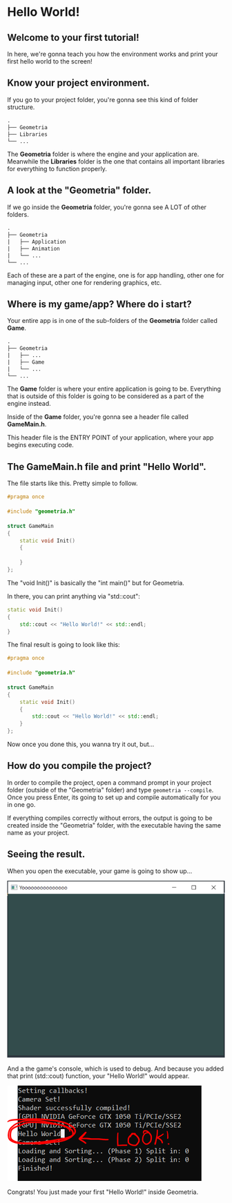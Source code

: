 # Hello World!

## Welcome to your first tutorial!

In here, we're gonna teach you how the environment works and print your first hello world to the screen!

## Know your project environment.

If you go to your project folder, you're gonna see this kind of folder structure.

```text
.
├── Geometria
├── Libraries
└── ...
```

The **Geometria** folder is where the engine and your application are. Meanwhile the **Libraries** folder is the one that contains all important libraries for everything to function properly.

## A look at the "Geometria" folder.

If we go inside the **Geometria** folder, you're gonna see A LOT of other folders.

```text
.
├── Geometria
|	├── Application
|	├── Animation
|	└── ...
└── ...
```

Each of these are a part of the engine, one is for app handling, other one for managing input, other one for rendering graphics, etc.

## Where is my game/app? Where do i start?

Your entire app is in one of the sub-folders of the **Geometria** folder called **Game**.

```text
.
├── Geometria
|	├── ...
|	├── Game
|	└── ...
└── ...
```

The **Game** folder is where your entire application is going to be. Everything that is outside of this folder is going to be considered as a part of the engine instead.

Inside of the **Game** folder, you're gonna see a header file called **GameMain.h**.

This header file is the ENTRY POINT of your application, where your app begins executing code.

## The GameMain.h file and print "Hello World".

The file starts like this. Pretty simple to follow.

```cpp
#pragma once

#include "geometria.h"

struct GameMain
{
    static void Init()
    {
        
    }
};
```

The "void Init()" is basically the "int main()" but for Geometria.

In there, you can print anything via "std::cout":

```cpp
static void Init()
{
    std::cout << "Hello World!" << std::endl;	
}
```

The final result is going to look like this:

```cpp
#pragma once

#include "geometria.h"

struct GameMain
{
    static void Init()
    {
        std::cout << "Hello World!" << std::endl;
    }
};
```

Now once you done this, you wanna try it out, but...

## How do you compile the project?

In order to compile the project, open a command prompt in your project folder (outside of the "Geometria" folder) and type `geometria --compile`.
Once you press Enter, its going to set up and compile automatically for you in one go.

If everything compiles correctly without errors, the output is going to be created inside the "Geometria" folder, with the executable having the same name as your project.

## Seeing the result.

When you open the executable, your game is going to show up...

![A screenshot of your project by default](./resources/square-1.png)

And a the game's console, which is used to debug.
And because you added that print (std::cout) function, your "Hello World!" would appear.

![Look at your Hello World](./resources/hello-world-1.png)

Congrats! You just made your first "Hello World!" inside Geometria.